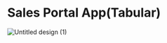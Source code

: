 # Sales Portal App(Tabular)


![Untitled design (1)](https://github.com/kshitijbhatia/SalesPortalApp/assets/108986570/c1e544e6-3a12-49fd-93d1-f0746cba7540)
